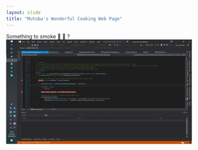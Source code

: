 ```yaml
---
layout: slide
title: "Mutoba's Wonderful Cooking Web Page"
---
```

Something to smoke :tada: :tada: ?
![desk_image](_pictures\scr.png)
